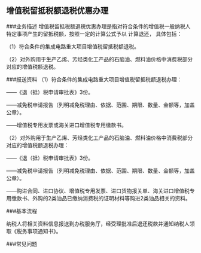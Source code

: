 ## 增值税留抵税额退税优惠办理

###业务描述
    增值税留抵税额退税优惠办理是指对符合条件的增值税一般纳税人特定事项产生的留抵税额，按照一定的计算公式予以
    计算退还，
具体包括：

（1）符合条件的集成电路重大项目增值税留抵税额退税。

（2）对外购用于生产乙烯、芳烃类化工产品的石脑油、燃料油价格中消费税部分对应的增值税额退税。




###报送资料
（1）符合条件的集成电路重大项目增值税留抵税额退税办理：

——《退（抵）税申请审批表》3份。

——减免税申请报告（列明减免税理由、依据、范围、期限、数量、金额等，加盖公章）。

——增值税专用发票或海关进口增值税专用缴款书。

（2）对外购用于生产乙烯、芳烃类化工产品的石脑油、燃料油价格中消费税部分对应的增值税额退税办理：

——《退（抵）税申请审批表》3份。

——减免税申请报告（列明减免税理由、依据、范围、期限、数量、金额等，加盖公章）。

——购进合同、进口协议、增值税专用发票、进口货物报关单、海关进口增值税专用缴款书、外购的2类油品已缴纳消费税的证明材料等购进2类油品相关的资料。



###基本流程

  纳税人将相关资料信息报送到办税服务厅，经受理批准后退还税款并通知纳税人领取《税务事项通知书》。


###常见问题




